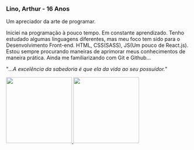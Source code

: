 ### Lino, Arthur - 16 Anos

Um apreciador da arte de programar.

Iniciei na programação à pouco tempo.
Em constante aprendizado. Tenho estudado algumas linguagens diferentes, mas meu foco tem sido para o Desenvolvimento Front-end.
HTML, CSS(SASS), JS(Um pouco de React.js).
Estou sempre procurando maneiras de aprimorar meus conhecimentos de maneira prática. 
Ainda me familiarizando com Git e Github...

"_...A excelência da sabedoria é que ela da vida ao seu possuidor._"

 <div>
  <a href="https://github.com/ArthurLino">
  <img height="180em" src="https://github-readme-stats.vercel.app/api?username=arthurlino&show_icons=true&theme=dracula&include_all_commits=true&count_private=true"/>
  <img height="180em" src="https://github-readme-stats.vercel.app/api/top-langs/?username=arthurlino&layout=compact&langs_count=16&theme=dracula"/>
<div>
